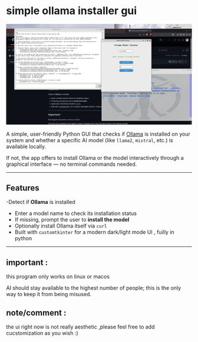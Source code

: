 


# simple ollama installer gui 

![screenshot](screen.png)



A simple, user-friendly Python GUI that checks if [Ollama](https://ollama.com) is installed on your system and whether a specific AI model (like `llama2`, `mistral`, etc.) is available locally.

If not, the app offers to install Ollama or the model interactively through a graphical interface — no terminal commands needed.

---

## Features

-Detect if **Ollama** is installed
- Enter a model name to check its installation status
- If missing, prompt the user to **install the model**
- Optionally install Ollama itself via `curl`
- Built with `customtkinter` for a modern dark/light mode UI , fuilly in python

---

## important : 

this program only works on linux or macos 

AI should stay available to the highest number of people; this is the only way to keep it from being misused.

## note/comment : 

the ui right now is not really aesthetic ,please  feel free to add cucstomization as you wish :) 

